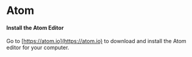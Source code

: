 Atom
====

#### Install the Atom Editor

Go to [https://atom.io](https://atom.io) to download and install
the Atom editor for your computer.
